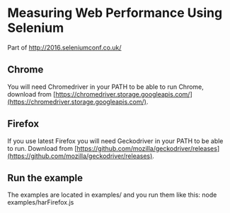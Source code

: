 # Measuring Web Performance Using Selenium
Part of http://2016.seleniumconf.co.uk/

## Chrome
You will need Chromedriver in your PATH to be able to run Chrome, download from [https://chromedriver.storage.googleapis.com/](https://chromedriver.storage.googleapis.com/).

## Firefox
If you use latest Firefox you will need Geckodriver in your PATH to be able to run. Download from [https://github.com/mozilla/geckodriver/releases](https://github.com/mozilla/geckodriver/releases).

## Run the example
The examples are located in examples/ and you run them like this:
node examples/harFirefox.js